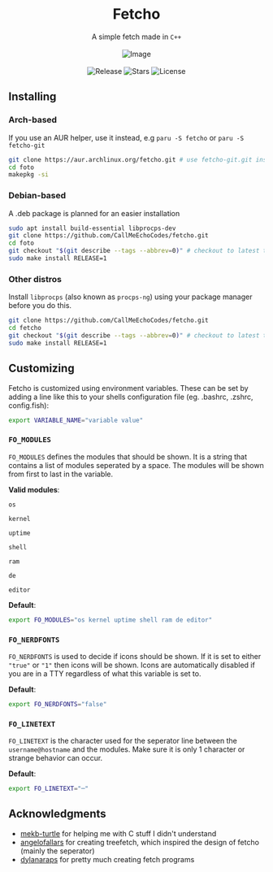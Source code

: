 <div align='center'>

# Fetcho
A simple fetch made in `C++` <br /> <br />
![Image](https://i.imgur.com/o58uibP.png) <br /> <br />
![Release](https://img.shields.io/github/v/release/CallMeEchoCodes/fetcho?display_name=tag&style=for-the-badge&labelColor=181825&color=89dceb)
![Stars](https://img.shields.io/github/stars/CallMeEchoCodes/fetcho?style=for-the-badge&labelColor=181825&color=f9e2af)
![License](https://img.shields.io/github/license/CallMeEchoCodes/fetcho?style=for-the-badge&labelColor=181825&color=f5c2e7)

</div>

## Installing
### Arch-based
If you use an AUR helper, use it instead, e.g `paru -S fetcho` or `paru -S fetcho-git`
```bash
git clone https://aur.archlinux.org/fetcho.git # use fetcho-git.git instead for latest commit
cd foto
makepkg -si
```

### Debian-based
A .deb package is planned for an easier installation
```bash
sudo apt install build-essential libprocps-dev
git clone https://github.com/CallMeEchoCodes/fetcho.git
cd foto
git checkout "$(git describe --tags --abbrev=0)" # checkout to latest tag, omit for latest commit
sudo make install RELEASE=1
```

### Other distros
Install `libprocps` (also known as `procps-ng`) using your package manager before you do this.

```bash
git clone https://github.com/CallMeEchoCodes/fetcho.git
cd fetcho
git checkout "$(git describe --tags --abbrev=0)" # checkout to latest tag, omit for latest commit
sudo make install RELEASE=1
```

## Customizing
Fetcho is customized using environment variables.
These can be set by adding a line like this to your shells configuration file (eg. .bashrc, .zshrc, config.fish):
```bash
export VARIABLE_NAME="variable value"
```

### `FO_MODULES`
`FO_MODULES` defines the modules that should be shown.
It is a string that contains a list of modules seperated by a space. The modules will be shown from first to last in the variable.

**Valid modules**:

`os`

`kernel`

`uptime`

`shell`

`ram`

`de`

`editor`

**Default**:
```bash
export FO_MODULES="os kernel uptime shell ram de editor"
```

### `FO_NERDFONTS`
`FO_NERDFONTS` is used to decide if icons should be shown. If it is set to either `"true"` or `"1"` then icons will be shown. Icons are automatically disabled if you are in a TTY regardless of what this variable is set to.

**Default**:
```bash
export FO_NERDFONTS="false"
```

### `FO_LINETEXT`
`FO_LINETEXT` is the character used for the seperator line between the `username@hostname` and the modules. Make sure it is only 1 character or strange behavior can occur.

**Default**:
```bash
export FO_LINETEXT="─"
```



## Acknowledgments
* [mekb-turtle](https://github.com/mekb-turtle) for helping me with C stuff I didn't understand
* [angelofallars](https://github.com/angelofallars) for creating treefetch, which inspired the design of fetcho (mainly the seperator)
* [dylanaraps](https://github.com/dylanaraps) for pretty much creating fetch programs
